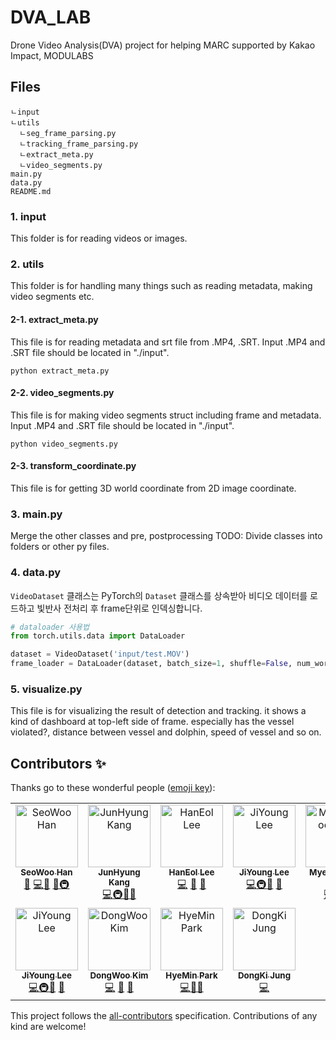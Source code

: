 # DVA_LAB
Drone Video Analysis(DVA) project for helping MARC supported by Kakao Impact, MODULABS

## Files
```
ㄴinput
ㄴutils
  ㄴseg_frame_parsing.py
  ㄴtracking_frame_parsing.py
  ㄴextract_meta.py
  ㄴvideo_segments.py
main.py
data.py
README.md
```
### 1. input
This folder is for reading videos or images.

### 2. utils
This folder is for handling many things such as reading metadata, making video segments etc.

#### 2-1. extract_meta.py
This file is for reading metadata and srt file from .MP4, .SRT.
Input .MP4 and .SRT file should be located in "./input".

```python extract_meta.py```

#### 2-2. video_segments.py
This file is for making video segments struct including frame and metadata.
Input .MP4 and .SRT file should be located in "./input".

```python video_segments.py```

#### 2-3. transform_coordinate.py
This file is for getting 3D world coordinate from 2D image coordinate.


### 3. main.py
Merge the other classes and pre, postprocessing
TODO: Divide classes into folders or other py files.


### 4. data.py
`VideoDataset` 클래스는 PyTorch의 `Dataset` 클래스를 상속받아 비디오 데이터를 로드하고 빛반사 전처리 후 frame단위로 인덱싱합니다.
```python
# dataloader 사용법
from torch.utils.data import DataLoader

dataset = VideoDataset('input/test.MOV')
frame_loader = DataLoader(dataset, batch_size=1, shuffle=False, num_workers=0)
```


### 5. visualize.py
This file is for visualizing the result of detection and tracking.
it shows a kind of dashboard at top-left side of frame. especially has the vessel violated?, distance between vessel and dolphin, speed of vessel and so on.

## Contributors ✨

Thanks go to these wonderful people ([emoji key](https://allcontributors.org/docs/en/emoji-key)):

<!-- ALL-CONTRIBUTORS-LIST:START - Do not remove or modify this section -->
<!-- prettier-ignore-start -->
<!-- markdownlint-disable -->
<table>
    <tbody>
        <tr>
            <td align="center" valign="top" width="14.28%"><a href="https://github.com/swhan0329"><img
                        src="https://avatars.githubusercontent.com/u/46466469?v=4?s=100" width="100px;"
                        alt="SeoWoo Han" /><br /><sub><b>SeoWoo Han</b></sub></a><br /><a href="#maintenance-tbenning"
                    title="Maintenance">🚧</a>
                <a href="https://github.com/all-contributors/all-contributors/commits?author=tbenning"
                    title="Code">💻</a><a
                    href="https://github.com/all-contributors/all-contributors/commits?author=jfmengels"
                    title="Documentation">📖</a> <a
                    href="https://github.com/all-contributors/all-contributors/pulls?q=is%3Apr+reviewed-by%3Ajfmengels"
                    title="Reviewed Pull Requests">👀</a><a href="#infra-jakebolam"
                    title="Infrastructure (Hosting, Build-Tools, etc)">🚇</a>
            </td>
            <td align="center" valign="top" width="14.28%"><a href="https://github.com/JunHyungKang"><img
                        src="https://avatars.githubusercontent.com/u/48425469?v=4?s=100" width="100px;"
                        alt="JunHyung Kang" /><br /><sub><b>JunHyung Kang</b></sub></a><br />
                <a href="https://github.com/all-contributors/all-contributors/commits?author=tbenning"
                    title="Code">💻</a><a href="#infra-jakebolam"
                    title="Infrastructure (Hosting, Build-Tools, etc)">🚇</a><a
                    href="https://github.com/all-contributors/all-contributors/commits?author=kentcdodds"
                    title="Documentation">📖</a><a
                    href="https://github.com/all-contributors/all-contributors/pulls?q=is%3Apr+reviewed-by%3Akentcdodds"
                    title="Reviewed Pull Requests">👀</a>
            </td>
            <td align="center" valign="top" width="14.28%"><a href="https://github.com/roytravel"><img
                        src="https://avatars.githubusercontent.com/u/46618353?v=44?s=100" width="100px;"
                        alt="HanEol Lee" /><br /><sub><b>HanEol Lee</b></sub></a><br />
                <a href="https://github.com/all-contributors/all-contributors/commits?author=tbenning"
                    title="Code">💻</a> <a
                    href="https://github.com/all-contributors/all-contributors/commits?author=jakebolam"
                    title="Documentation">📖</a> <a
                    href="https://github.com/all-contributors/all-contributors/pulls?q=is%3Apr+reviewed-by%3Ajakebolam"
                    title="Reviewed Pull Requests">👀</a>
            </td>
          <td align="center" valign="top" width="14.28%"><a href="https://github.com/jiyoung-e"><img
                        src="https://avatars.githubusercontent.com/u/68890429?v=4?s=100" width="100px;"
                        alt="JiYoung Lee" /><br /><sub><b>JiYoung Lee</b></sub></a><br /><a
                    href="https://github.com/all-contributors/all-contributors/commits?author=MatheusRV"
                    title="Code">💻</a><a href="#infra-jakebolam"
                    title="Infrastructure (Hosting, Build-Tools, etc)">🚇</a><a
                    href="https://github.com/all-contributors/all-contributors/commits?author=Berkmann18"
                    title="Documentation">📖</a> <a
                    href="https://github.com/all-contributors/all-contributors/pulls?q=is%3Apr+reviewed-by%3ABerkmann18"
                    title="Reviewed Pull Requests">👀</a></td>
            <td align="center" valign="top" width="14.28%"><a href="https://github.com/roche-MH"><img
                        src="https://avatars.githubusercontent.com/u/53164586?v=4?s=100" width="100px;"
                        alt="MyeongHoon Lim" /><br /><sub><b>MyeongHoon Lim</b></sub></a><br />
                <a href="https://github.com/all-contributors/all-contributors/commits?author=tbenning"
                    title="Code">💻</a><a
                    href="https://github.com/all-contributors/all-contributors/commits?author=jakebolam"
                    title="Documentation">📖</a>
                <a href="https://github.com/all-contributors/all-contributors/pulls?q=is%3Apr+reviewed-by%3Asinchang"
                    title="Reviewed Pull Requests">👀</a>
            </td>
            <td align="center" valign="top" width="14.28%"><a href="https://github.com/woohyuun"><img
                        src="https://avatars.githubusercontent.com/u/98294094?v=4?s=100" width="100px;"
                        alt="WooHyun Jun" /><br /><sub><b>WooHyun Jun</b></sub></a><br /><a
                    href="https://github.com/all-contributors/all-contributors/commits?author=MatheusRV"
                    title="Code">💻</a> <a
                    href="https://github.com/all-contributors/all-contributors/commits?author=Berkmann18"
                    title="Documentation">📖</a> <a
                    href="https://github.com/all-contributors/all-contributors/pulls?q=is%3Apr+reviewed-by%3ABerkmann18"
                    title="Reviewed Pull Requests">👀</a></td>
            <td align="center" valign="top" width="14.28%"><a href="https://github.com/jognsu98"><img
                        src="https://avatars.githubusercontent.com/u/64674244?v=4?s=100" width="100px;"
                        alt="JongSu Choi" /><br /><sub><b>JongSu Choi</b></sub></a><br /><a
                    href="https://github.com/all-contributors/all-contributors/commits?author=MatheusRV"
                    title="Code">💻</a> <a
                    href="https://github.com/all-contributors/all-contributors/commits?author=Berkmann18"
                    title="Documentation">📖</a> <a
                    href="https://github.com/all-contributors/all-contributors/pulls?q=is%3Apr+reviewed-by%3ABerkmann18"
                    title="Reviewed Pull Requests">👀</a></td>
        </tr>
        <tr>
            <td align="center" valign="top" width="14.28%"><a href="https://github.com/jiyoung-e"><img
                        src="https://avatars.githubusercontent.com/u/68890429?v=4?s=100" width="100px;"
                        alt="JiYoung Lee" /><br /><sub><b>JiYoung Lee</b></sub></a><br /><a
                    href="https://github.com/all-contributors/all-contributors/commits?author=MatheusRV"
                    title="Code">💻</a><a href="#infra-jakebolam"
                    title="Infrastructure (Hosting, Build-Tools, etc)">🚇</a><a
                    href="https://github.com/all-contributors/all-contributors/commits?author=Berkmann18"
                    title="Documentation">📖</a> <a
                    href="https://github.com/all-contributors/all-contributors/pulls?q=is%3Apr+reviewed-by%3ABerkmann18"
                    title="Reviewed Pull Requests">👀</a></td>
            <td align="center" valign="top" width="14.28%"><a href="https://github.com/dwjustin"><img
                        src="https://avatars.githubusercontent.com/u/77228085?v=4?s=100" width="100px;"
                        alt="DongWoo Kim" /><br /><sub><b>DongWoo Kim</b></sub></a><br /><a
                    href="https://github.com/all-contributors/all-contributors/commits?author=MatheusRV"
                    title="Code">💻</a> <a
                    href="https://github.com/all-contributors/all-contributors/commits?author=Berkmann18"
                    title="Documentation">📖</a> <a
                    href="https://github.com/all-contributors/all-contributors/pulls?q=is%3Apr+reviewed-by%3ABerkmann18"
                    title="Reviewed Pull Requests">👀</a></td>
            <td align="center" valign="top" width="14.28%"><a href="https://github.com/lemonbuilder"><img
                        src="https://avatars.githubusercontent.com/u/103490406?v=4?s=100" width="100px;"
                        alt="HyeMin Park" /><br /><sub><b>HyeMin Park</b></sub></a><br /><a
                    href="https://github.com/all-contributors/all-contributors/commits?author=MatheusRV"
                    title="Code">💻</a><a
                    href="https://github.com/all-contributors/all-contributors/commits?author=jakebolam"
                    title="Documentation">📖</a><a
                    href="https://github.com/all-contributors/all-contributors/pulls?q=is%3Apr+reviewed-by%3Ajakebolam"
                    title="Reviewed Pull Requests">👀</a></td>
                      <td align="center" valign="top" width="14.28%"><a href="https://github.com/dkccccc"><img
                        src="https://avatars.githubusercontent.com/u/143378988?v=4?s=100" width="100px;"
                        alt="DongKi Jung" /><br /><sub><b>DongKi Jung</b></sub></a><br /><a
                    href="https://github.com/all-contributors/all-contributors/commits?author=tbenning"
                    title="Code">💻</a> </td>
        </tr>
    </tbody>
</table>

<!-- markdownlint-restore -->
<!-- prettier-ignore-end -->

<!-- ALL-CONTRIBUTORS-LIST:END -->

This project follows the [all-contributors](https://allcontributors.org) specification.
Contributions of any kind are welcome!
